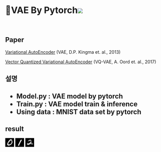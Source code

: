 <h1>🎈VAE By Pytorch<img src="https://img.shields.io/badge/PyTorch-EE4C2C?style=flat-square&logo=PyTorch&logoColor=white"/></h1>
<br>
<h2>Paper</h2>

[Variational AutoEncoder](https://arxiv.org/pdf/1312.6114.pdf) (VAE, D.P. Kingma et. al., 2013)

[Vector Quantized Variational AutoEncoder](https://arxiv.org/pdf/1711.00937.pdf) (VQ-VAE, A. Oord et. al., 2017)

<h2>설명<h2>

- Model.py : VAE model by pytorch
- Train.py : VAE model train & inference
- Using data : MNIST data set by pytorch


<h2>result</h2>
<img src="./img/generated_0_ex0.png">
<img src="./img/generated_1_ex0.png">
<img src="./img/generated_2_ex0.png">
